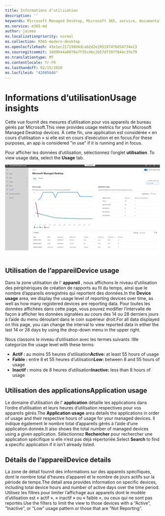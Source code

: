 ```yaml
---
title: Informations d’utilisation
description: ''
keywords: Microsoft Managed Desktop, Microsoft 365, service, documentation
ms.service: m365-md
author: jaimeo
ms.localizationpriority: normal
ms.collection: M365-modern-desktop
ms.openlocfilehash: 43e1ec21719dd4dcab2d2e285197476d54734a13
ms.sourcegitcommit: 3dd9944a6070a7f35c4bc2b57df397f844c3fe79
ms.translationtype: MT
ms.contentlocale: fr-FR
ms.lasthandoff: 02/15/2020
ms.locfileid: "42085646"
---
```

# <a name="usage-insights"></a><span data-ttu-id="dc3b0-103">Informations d’utilisation</span><span class="sxs-lookup"><span data-stu-id="dc3b0-103">Usage insights</span></span>
<span data-ttu-id="dc3b0-104">Cette vue fournit des mesures d’utilisation pour vos appareils de bureau gérés par Microsoft.</span><span class="sxs-lookup"><span data-stu-id="dc3b0-104">This view provides usage metrics for your Microsoft Managed Desktop devices.</span></span> <span data-ttu-id="dc3b0-105">À cette fin, une application est considérée « en cours d’utilisation » si elle est en cours d’exécution et en focus.</span><span class="sxs-lookup"><span data-stu-id="dc3b0-105">For these purposes, an app is considered "in use" if it is running and in focus.</span></span>

<span data-ttu-id="dc3b0-106">Pour afficher les données d’utilisation, sélectionnez l’onglet **utilisation** .</span><span class="sxs-lookup"><span data-stu-id="dc3b0-106">To view usage data, select the **Usage** tab.</span></span>

![Volet d’utilisation.](../../media/insights_usage.png)

## <a name="device-usage"></a><span data-ttu-id="dc3b0-111">Utilisation de l’appareil</span><span class="sxs-lookup"><span data-stu-id="dc3b0-111">Device usage</span></span>

<span data-ttu-id="dc3b0-112">Dans la zone utilisation de l' **appareil** , nous affichons le niveau d’utilisation des périphériques de création de rapports au fil du temps, ainsi que le nombre d’appareils enregistrés qui reportent des données.</span><span class="sxs-lookup"><span data-stu-id="dc3b0-112">In the **Device usage** area, we display the usage level of reporting devices over time, as well as how many registered devices are reporting data.</span></span> <span data-ttu-id="dc3b0-113">Pour toutes les données affichées dans cette page, vous pouvez modifier l’intervalle de façon à afficher les données signalées au cours des 14 ou 28 derniers jours à l’aide du menu déroulant dans le coin supérieur droit.</span><span class="sxs-lookup"><span data-stu-id="dc3b0-113">For all data displayed on this page, you can change the interval to view reported data in either the last 14 or 28 days by using the drop-down menu in the upper right.</span></span>

<span data-ttu-id="dc3b0-114">Nous classons le niveau d’utilisation avec les termes suivants :</span><span class="sxs-lookup"><span data-stu-id="dc3b0-114">We categorize the usage level with these terms:</span></span>

- <span data-ttu-id="dc3b0-115">**Actif :** au moins 55 heures d’utilisation</span><span class="sxs-lookup"><span data-stu-id="dc3b0-115">**Active:** at least 55 hours of usage</span></span>
- <span data-ttu-id="dc3b0-116">**Faible :** entre 8 et 55 heures d’utilisation</span><span class="sxs-lookup"><span data-stu-id="dc3b0-116">**Low:** between 8 and 55 hours of usage</span></span>
- <span data-ttu-id="dc3b0-117">**Inactif :** moins de 8 heures d’utilisation</span><span class="sxs-lookup"><span data-stu-id="dc3b0-117">**Inactive:** less than 8 hours of usage</span></span>




## <a name="application-usage"></a><span data-ttu-id="dc3b0-118">Utilisation des applications</span><span class="sxs-lookup"><span data-stu-id="dc3b0-118">Application usage</span></span>

<span data-ttu-id="dc3b0-119">Le domaine d’utilisation de l' **application** détaille les applications dans l’ordre d’utilisation et leurs heures d’utilisation respectives pour vos appareils gérés.</span><span class="sxs-lookup"><span data-stu-id="dc3b0-119">The **Application usage** area details the applications in order of usage and their respective hours of usage for your managed devices.</span></span> <span data-ttu-id="dc3b0-120">Il indique également le nombre total d’appareils gérés à l’aide d’une application donnée.</span><span class="sxs-lookup"><span data-stu-id="dc3b0-120">It also shows the total number of managed devices using a given application.</span></span> <span data-ttu-id="dc3b0-121">Sélectionnez **Rechercher** pour rechercher une application spécifique si elle n’est pas déjà répertoriée.</span><span class="sxs-lookup"><span data-stu-id="dc3b0-121">Select **Search** to find a specific application if it isn't already listed.</span></span>


## <a name="device-details"></a><span data-ttu-id="dc3b0-122">Détails de l’appareil</span><span class="sxs-lookup"><span data-stu-id="dc3b0-122">Device details</span></span>
<span data-ttu-id="dc3b0-123">La zone de détail fournit des informations sur des appareils spécifiques, dont le nombre total d’heures d’appareil et le nombre de jours actifs sur la période de temps.</span><span class="sxs-lookup"><span data-stu-id="dc3b0-123">The detail area provides information on specific devices, including total device hours and number of active days over the time period.</span></span> <span data-ttu-id="dc3b0-124">Utilisez les filtres pour limiter l’affichage aux appareils dont le modèle d’utilisation est « actif », « inactif » ou « faible », ou ceux qui ne sont pas reportés.</span><span class="sxs-lookup"><span data-stu-id="dc3b0-124">Use the filters to limit the view to those devices with a “Active”, “Inactive”, or “Low” usage pattern or those that are “Not Reporting”.</span></span> 
